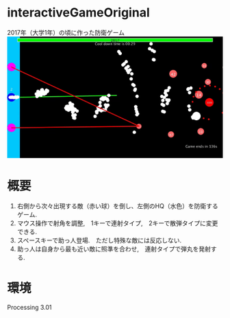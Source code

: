 # interactiveGameOriginal
2017年（大学1年）の頃に作った防衛ゲーム
![result](https://github.com/takeYY/interactiveGameOriginal/blob/media/interactiveGameOriginal.gif)

# 概要
1. 右側から次々出現する敵（赤い球）を倒し、左側のHQ（水色）を防衛するゲーム.
2. マウス操作で射角を調整,　1キーで連射タイプ,　2キーで散弾タイプに変更できる.
3. スペースキーで助っ人登場.　ただし特殊な敵には反応しない.
4. 助っ人は自身から最も近い敵に照準を合わせ,　連射タイプで弾丸を発射する.

# 環境
Processing 3.01

